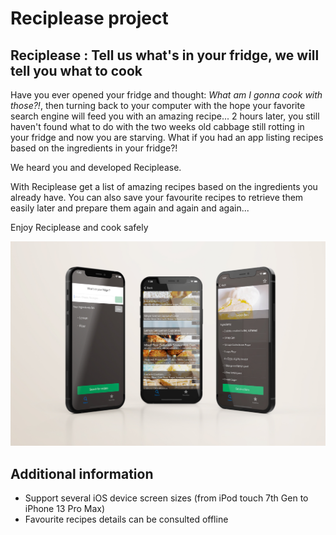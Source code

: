 # Reciplease project
## Reciplease :  Tell us what's in your fridge, we will tell you what to cook

Have you ever opened your fridge and thought: *What am I gonna cook with those?!*, then turning back to your computer with the hope your favorite search engine will feed you with an amazing recipe...
2 hours later, you still haven't found what to do with the two weeks old cabbage still rotting in your fridge and now you are starving. What if you had an app listing recipes based on the ingredients in your fridge?! 

We heard you and developed Reciplease.

With Reciplease get a list of amazing recipes based on the ingredients you already have. You can also save your favourite recipes to retrieve them easily later and prepare them again and again and again...

Enjoy Reciplease and cook safely

![](./mockup.jpg)

## Additional information
* Support several iOS device screen sizes (from iPod touch 7th Gen to iPhone 13 Pro Max)
* Favourite recipes details can be consulted offline
